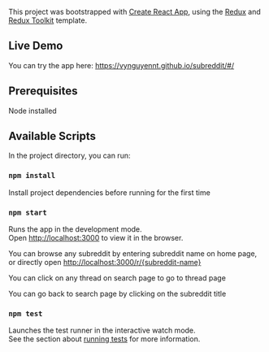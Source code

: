 This project was bootstrapped with [Create React App](https://github.com/facebook/create-react-app), using the [Redux](https://redux.js.org/) and [Redux Toolkit](https://redux-toolkit.js.org/) template.

## Live Demo

You can try the app here: https://vynguyennt.github.io/subreddit/#/

## Prerequisites
Node installed

## Available Scripts

In the project directory, you can run:

### `npm install`
Install project dependencies before running for the first time

### `npm start`

Runs the app in the development mode.<br />
Open [http://localhost:3000](http://localhost:3000) to view it in the browser.

You can browse any subreddit by entering subreddit name on home page, or directly open [http://localhost:3000/r/{subreddit-name}](http://localhost:3000)

You can click on any thread on search page to go to thread page

You can go back to search page by clicking on the subreddit title

### `npm test`

Launches the test runner in the interactive watch mode.<br />
See the section about [running tests](https://facebook.github.io/create-react-app/docs/running-tests) for more information.


